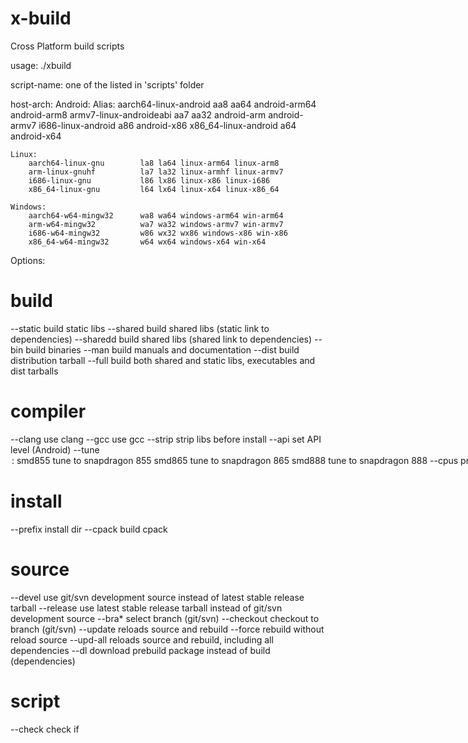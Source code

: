 # x-build
Cross Platform build scripts

usage: ./xbuild <script-name> <host-arch> <options>

script-name: one of the listed in 'scripts' folder

host-arch:
    Android:                     Alias:
        aarch64-linux-android    aa8 aa64 android-arm64 android-arm8
        armv7-linux-androideabi  aa7 aa32 android-arm android-armv7
        i686-linux-android       a86 android-x86
        x86_64-linux-android     a64 android-x64

    Linux:
        aarch64-linux-gnu        la8 la64 linux-arm64 linux-arm8
        arm-linux-gnuhf          la7 la32 linux-armhf linux-armv7
        i686-linux-gnu           l86 lx86 linux-x86 linux-i686
        x86_64-linux-gnu         l64 lx64 linux-x64 linux-x86_64

    Windows:
        aarch64-w64-mingw32      wa8 wa64 windows-arm64 win-arm64
        arm-w64-mingw32          wa7 wa32 windows-armv7 win-armv7
        i686-w64-mingw32         w86 wx32 wx86 windows-x86 win-x86
        x86_64-w64-mingw32       w64 wx64 windows-x64 win-x64

Options:

# build
  --static    build static libs
  --shared    build shared libs (static link to dependencies)
  --sharedd   build shared libs (shared link to dependencies)
  --bin       build binaries
  --man       build manuals and documentation
  --dist      build distribution tarball
  --full      build both shared and static libs, executables and dist tarballs

# compiler
  --clang     use clang
  --gcc       use gcc
  --strip     strip libs before install
  --api       set API level (Android)
  --tune <option>:
              smd855   tune to snapdragon 855
              smd865   tune to snapdragon 865
              smd888   tune to snapdragon 888
  --cpus      print supported cpus
  --mcpu      pass target cpu to compiler (CPPFLAGS)
  --mtune     pass tune flags to compiler (CPPFLAGS)

# install
  --prefix    install dir
  --cpack     build cpack

# source
  --devel     use git/svn development source instead of latest stable release tarball
  --release   use latest stable release tarball instead of git/svn development source
  --bra*      select branch (git/svn)
  --checkout  checkout to branch (git/svn)
  --update    reloads source and rebuild
  --force     rebuild without reload source
  --upd-all   reloads source and rebuild, including all dependencies
  --dl        download prebuild package instead of build (dependencies)

# script
  --check     check if <script> package is installed
  --break <option>: terminates script:
              git     after git clone
              patch   after patch applied
              config  after config done
              build   after build done
              make    after make done
  --git <option>:
              clone   clone repository (script)
              tags    list all tags
              info    get json info (github)
  --skip      skip script on:
  --version   get <script> source version
  --diff      patch utils: get diff of 2 files
  --libName   get lib name from <script>
  --var       get var value from <script>
  --clear <option>:
              source|srclib       remove source code (script)
              allsources|sources  remove all downloaded sources
              builds              remove all builds
              packages            remove all tarballs
              wipe*               wipe sources, builds and dist tarballs
  --desc      get short description from package
  --get <option>: get values of
              cflags      cflags from pkg-config
              ldflags     ldflages from pkg-config
              ldstatic    ldstatic from pkg-config
              pc-ver      version from pkg-config
              pc          path of pkg-config
              pc-name     name of pkg-config
              prefix      install dir
              libname     'lib' from script
              aptname     'pkg_deb' from script
              var <varname> value of <varname>
              vrs_latest  latest version of tarball
              vrs_remote  git current remote version
              vrs_taglist git available local tags
              vrs_tags    git available remote tags
              vrs_local   git current local version
              opt*        show build config options
              log         show log
              patch       show embedded patch code
              vrs_git     git latest remote version string
              vrs_git_n)  git latest remote version number
  --check2    check if <script> package is installed (v2)

  --list  <option>:
              tar*       list tarballs
              branches   list git available branches
              opt*       list options
              tags       list tags
              env        list compiler and binutils values
              deps       list available scripts
  --patch <option>:
              a|add|append    append to patch
              m|make|e|embed  embed patch into script file (heredoc encoded)
              g|get|show      show (decode) patch embeded
  --goto <g>  menu_goto:

  --dir-build set build directory
  --cmake     use cmake build system instead of default
  --ndk-cmake use cmake executable provided by the ndk package
  --ccmake    run ccmake before building
  --nobanner  disable banner
    
  --latest-release  gets the latest release
